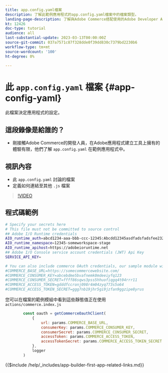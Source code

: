 ```yaml
---
title: app.config.yaml檔案
description: 了解此範例應用程式的app.config.yaml檔案中的檔案類型。
landing-page-description: 了解與Adobe Commerce搭配使用的Adobe Developer App Builder，以及app.config.yaml中會傳入哪些類型的檔案。
kt: 12426
doc-type: tutorial
audience: all
last-substantial-update: 2023-03-13T00:00:00Z
source-git-commit: 037a7571c87f328dde0f39dd830c7379bd2230b6
workflow-type: tm+mt
source-wordcount: '100'
ht-degree: 0%

---
```



# 此 `app.config.yaml` 檔案 {#app-config-yaml}

此檔案決定應用程式的設定。

## 這段錄像是給誰的？

* 剛接觸Adobe Commerce的開發人員，在Adobe應用程式建立工具上擁有的體驗有限，他們了解 `app.config.yaml` 在範例應用程式中。

## 視訊內容

* 此 `app.config.yaml` 討論的檔案
* 定義如何連結至其他 `.js` 檔案

>[!VIDEO](https://video.tv.adobe.com/v/3416592)

## 程式碼範例

```bash
# Specify your secrets here
# This file must not be committed to source control
## Adobe I/O Runtime credentials
AIO_runtime_auth=abcd1234-aaa-bbb-ccc-12345:Abcdd12345asdfadsfadsfee2323232323232
AIO_runtime_namespace=12345-someworkspace-stage
AIO_runtime_apihost=https://adobeioruntime.net
## Adobe I/O Console service account credentials (JWT) Api Key
SERVICE_API_KEY=

# You can also include commerce OAuth credentials, our sample module will use the following example credentials:
#COMMERCE_BASE_URL=https://somecommercewebsite.com/
#COMMERCE_CONSUMER_KEY=abcebdme5bvafnemk0mdeeiyfq123
#COMMERCE_CONSUMER_SECRET=ffff86sqws3pss5hhuofiqgq4t04rrr11
#COMMERCE_ACCESS_TOKEN=gdddfccronj098r4m04zyq773s5o64
#COMMERCE_ACCESS_TOKEN_SECRET=ggg7nb19jhr5gi9jzfan9ggzipe8yrus
```

您可以在檔案的範例模組中看到這些靜態值正在使用 `actions/commerce.index.js`

```javascript
        const oauth = getCommerceOauthClient(
            {
                url: params.COMMERCE_BASE_URL,
                consumerKey: params.COMMERCE_CONSUMER_KEY,
                consumerSecret: params.COMMERCE_CONSUMER_SECRET,
                accessToken: params.COMMERCE_ACCESS_TOKEN,
                accessTokenSecret: params.COMMERCE_ACCESS_TOKEN_SECRET
            },
            logger
        )
```

{{$include /help/_includes/app-builder-first-app-related-links.md}}
